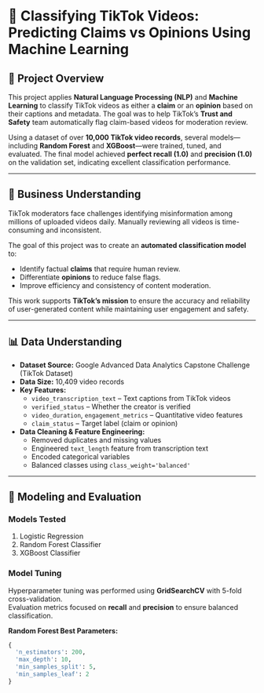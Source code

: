 # 🧠 Classifying TikTok Videos: Predicting Claims vs Opinions Using Machine Learning  

## 📘 Project Overview  
This project applies **Natural Language Processing (NLP)** and **Machine Learning** to classify TikTok videos as either a **claim** or an **opinion** based on their captions and metadata. The goal was to help TikTok’s **Trust and Safety** team automatically flag claim-based videos for moderation review.  

Using a dataset of over **10,000 TikTok video records**, several models—including **Random Forest** and **XGBoost**—were trained, tuned, and evaluated. The final model achieved **perfect recall (1.0)** and **precision (1.0)** on the validation set, indicating excellent classification performance.

---

## 💼 Business Understanding  
TikTok moderators face challenges identifying misinformation among millions of uploaded videos daily. Manually reviewing all videos is time-consuming and inconsistent.  

The goal of this project was to create an **automated classification model** to:  
- Identify factual **claims** that require human review.  
- Differentiate **opinions** to reduce false flags.  
- Improve efficiency and consistency of content moderation.  

This work supports **TikTok’s mission** to ensure the accuracy and reliability of user-generated content while maintaining user engagement and safety.

---

## 📊 Data Understanding  
- **Dataset Source:** Google Advanced Data Analytics Capstone Challenge (TikTok Dataset)  
- **Data Size:** 10,409 video records  
- **Key Features:**
  - `video_transcription_text` – Text captions from TikTok videos  
  - `verified_status` – Whether the creator is verified  
  - `video_duration`, `engagement_metrics` – Quantitative video features  
  - `claim_status` – Target label (claim or opinion)  
- **Data Cleaning & Feature Engineering:**
  - Removed duplicates and missing values  
  - Engineered `text_length` feature from transcription text  
  - Encoded categorical variables  
  - Balanced classes using `class_weight='balanced'`  

---

## 🤖 Modeling and Evaluation  

### Models Tested  
1. Logistic Regression  
2. Random Forest Classifier  
3. XGBoost Classifier  

### Model Tuning  
Hyperparameter tuning was performed using **GridSearchCV** with 5-fold cross-validation.  
Evaluation metrics focused on **recall** and **precision** to ensure balanced classification.

**Random Forest Best Parameters:**  
```python
{
  'n_estimators': 200,
  'max_depth': 10,
  'min_samples_split': 5,
  'min_samples_leaf': 2
}
